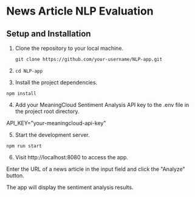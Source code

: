 # News Article NLP Evaluation

## Setup and Installation

1. Clone the repository to your local machine.

   `git clone https://github.com/your-username/NLP-app.git`

2. `cd NLP-app`

3. Install the project dependencies.

`npm install`

4. Add your MeaningCloud Sentiment Analysis API key to the .env file in the project root directory.

API_KEY="your-meaningcloud-api-key"

5. Start the development server.

`npm run start`

6. Visit http://localhost:8080 to access the app.

Enter the URL of a news article in the input field and click the "Analyze" button.

The app will display the sentiment analysis results.
